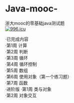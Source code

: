 # Java-mooc-
浙大mooc的零基础java测试题  
<a href="https://996.icu"><img src="https://img.shields.io/badge/link-996.icu-red.svg" alt="996.icu" /></a>  

·已完成内容  
    ·第1周 计算  
    ·第2周 判断  
    ·第3周 循环  
    ·第4周 循环控制  
    ·第5周 数组  
    ·第6周 使用对象（第一个练习题）  
    ·第7周 函数  
  ·进阶版
    ·第1周 类与对象  
    ·第2周 对象交互
